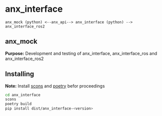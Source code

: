 # anx_interface
```
anx_mock (python) <--anx_api--> anx_interface (python) --> anx_interface_ros2
```

## anx_mock
**Purpose:** Development and testing of anx_interface, anx_interface_ros and anx_interface_ros2

## Installing
**Note:** Install [scons](https://scons.org/) and [poetry](https://python-poetry.org/) befor proceedings

```bash
cd anx_interface
scons
poetry build
pip install dist/anx_interface-<version>
```
